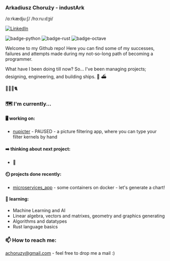 ### Arkadiusz Choruży - industArk
/ɑːrkædju:ʃ/ /hɔːru:dʒɨ/

<a href="https://www.linkedin.com/in/arkadiuszchoruzy/"><img alt="LinkedIn" src="https://img.shields.io/badge/LinkedIn-Arkadiusz%20Choruzy-blue?style=flat-square&logo=linkedin"></a>

![badge-python](https://img.shields.io/badge/-python-gold?style=flat-square&logo=python) ![badge-rust](https://img.shields.io/badge/-rust-darkred?style=flat-square&logo=rust) ![badge-octave](https://img.shields.io/badge/-octave-orange?style=flat-square&logo=octave)

Welcome to my Github repo! Here you can find some of my successes, failures and attempts made during my not-so-long path of becoming a programmer. 

What have I been doing till now?
So... I've been managing projects; designing, engineering, and building ships. :ship: :ferry:

:woman::baby::bearded_person::cat2:

### :world_map: I'm currently...
#### :desktop_computer: working on:
- [nupicter](https://github.com/industArk/nupicter/) - PAUSED - a picture filtering app, where you can type your filter kernels by hand 
#### :arrow_right: thinking about next project:
- 🤔
#### ⏲️ projects done recently:
- [microservices_app](https://github.com/industArk/microservices_app) - some containers on docker - let's generate a chart!

#### :memo: learning:
- Machine Learning and AI
- Linear algebra, vectors and matrixes, geometry and graphics generating
- Algorithms and datatypes
- Rust language basics

### 📫 How to reach me:
achoruzy@gmail.com - feel free to drop me a mail :)
